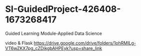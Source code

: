 # SI-GuidedProject-426408-1673268417
Guided Learning Module-Applied Data Science

video & Flask
https://drive.google.com/drive/folders/1ohRMILg-VT6wZKX7pg_cZDikgbAHPEyk?usp=share_link
